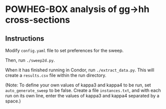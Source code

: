 # POWHEG-BOX analysis of gg→hh cross-sections

## Instructions

Modify ``config.yaml`` file to set preferences for the sweep. 

Then, run ``./sweep2d.py``.

When it has finished running in Condor, run ``./extract_data.py``. This will create a ``results.csv`` file within the run directory. 

(Note: To define your own values of kappa3 and kappa4 to be run, set ``auto_generate_sweep`` to be false. Create a file ``instances.txt``, and with each run on its own line, enter the values of kappa3 and kappa4 separated by a space.)
